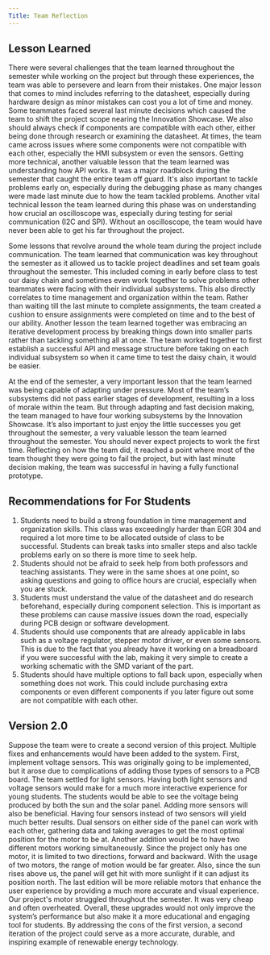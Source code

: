 ```yaml
---
Title: Team Reflection
---
```

## Lesson Learned
There were several challenges that the team learned throughout the semester while working on the project but through these experiences, the team was able to persevere and learn from their mistakes. One major lesson that comes to mind includes referring to the datasheet, especially during hardware design as minor mistakes can cost you a lot of time and money. Some teammates faced several last minute decisions which caused the team to shift the project scope nearing the Innovation Showcase. We also should always check if components are compatible with each other, either being done through research or examining the datasheet. At times, the team came across issues where some components were not compatible with each other, especially the HMI subsystem or even the sensors. Getting more technical, another valuable lesson that the team learned was understanding how API works. It was a major roadblock during the semester that caught the entire team off guard. It's also important to tackle problems early on, especially during the debugging phase as many changes were made last minute due to how the team tackled problems. Another vital technical lesson the team learned during this phase was on understanding how crucial an oscilloscope was, especially during testing for serial communication (I2C and SPI). Without an oscilloscope, the team would have never been able to get his far throughout the project. 

Some lessons that revolve around the whole team during the project include communication. The team learned that communication was key throughout the semester as it allowed us to tackle project deadlines and set team goals throughout the semester. This included coming in early before class to test our daisy chain and sometimes even work together to solve problems other teammates were facing with their individual subsystems. This also directly correlates to time management and organization within the team. Rather than waiting till the last minute to complete assignments, the team created a cushion to ensure assignments were completed on time and to the best of our ability.  Another lesson the team learned together was embracing an iterative development process by breaking things down into smaller parts rather than tackling something all at once. The team worked together to first establish a successful API and message structure before taking on each individual subsystem so when it came time to test the daisy chain, it would be easier. 

At the end of the semester, a very important lesson that the team learned was being capable of adapting under pressure. Most of the team’s subsystems did not pass earlier stages of development, resulting in a loss of morale within the team. But through adapting and fast decision making, the team managed to have four working subsystems by the Innovation Showcase. It’s also important to just enjoy the little successes you get throughout the semester, a very valuable lesson the team learned throughout the semester. You should never expect projects to work the first time. Reflecting on how the team did, it reached a point where most of the team thought they were going to fail the project, but with last minute decision making, the team was successful in having a fully functional prototype.


## Recommendations for For Students

<ol>
  <li>
    Students need to build a strong foundation in time management and organization skills. This class was exceedingly harder than EGR 304 and required a lot more time to be allocated outside of class to be successful. Students can break tasks into smaller steps and also tackle problems early on so there is more time to seek help.
  </li>
  <li>
    Students should not be afraid to seek help from both professors and teaching assistants. They were in the same shoes at one point, so asking questions and going to office hours are crucial, especially when you are stuck.
  </li>
  <li>
    Students must understand the value of the datasheet and do research beforehand, especially during component selection. This is important as these problems can cause massive issues down the road, especially during PCB design or software development.
  </li>
  <li>
    Students should use components that are already applicable in labs such as a voltage regulator, stepper motor driver, or even some sensors. This is due to the fact that you already have it working on a breadboard if you were successful with the lab, making it very simple to create a working schematic with the SMD variant of the part.
  </li>
  <li>
    Students should have multiple options to fall back upon, especially when something does not work. This could include purchasing extra components or even different components if you later figure out some are not compatible with each other.
  </li>
</ol>



## Version 2.0

Suppose the team were to create a second version of this project. Multiple fixes and enhancements would have been added to the system. First, implement voltage sensors. This was originally going to be implemented, but it arose due to complications of adding those types of sensors to a PCB board. The team settled for light sensors. Having both light sensors and voltage sensors would make for a much more interactive experience for young students. The students would be able to see the voltage being produced by both the sun and the solar panel. Adding more sensors will also be beneficial. Having four sensors instead of two sensors will yield much better results. Dual sensors on either side of the panel can work with each other, gathering data and taking averages to get the most optimal position for the motor to be at. Another addition would be to have two different motors working simultaneously. Since the project only has one motor, it is limited to two directions, forward and backward. With the usage of two motors, the range of motion would be far greater. Also, since the sun rises above us, the panel will get hit with more sunlight if it can adjust its position north. The last edition will be more reliable motors that enhance the user experience by providing a much more accurate and visual experience. Our project's motor struggled throughout the semester. It was very cheap and often overheated. Overall, these upgrades would not only improve the system’s performance but also make it a more educational and engaging tool for students. By addressing the cons of the first version, a second iteration of the project could serve as a more accurate, durable, and inspiring example of renewable energy technology.
